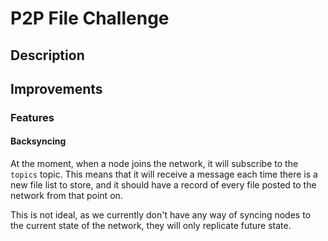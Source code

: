 # P2P File Challenge

## Description

## Improvements
### Features
#### Backsyncing
At the moment, when a node joins the network, it will subscribe to the `topics` topic. This means that it will 
receive a message each time there is a new file list to store, and it should have a record of every file posted to 
the network from that point on.

This is not ideal, as we currently don't have any way of syncing nodes to the current state of the network, they 
will only replicate future state. 